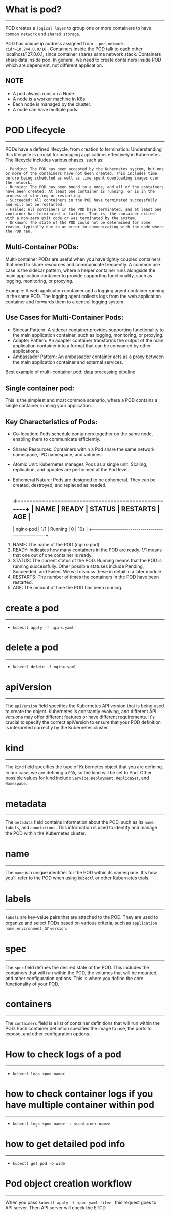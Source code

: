 # What is pod?
----------------------
POD creates a `logical layer` to group one or more containers to have `common network` and `shared storage`.

POD has unique ip address assigned from `--pod-network-cidr=10.244.0.0/16` .
Containers inside the POD talk to each other localhost/127.0.0.1, since container shares same network stack.
Containers share data inside pod.
In general, we need to create containers inside POD which are dependent, not different application.


**NOTE**
-----------
- A pod always runs on a Node.
- A node is a worker machine in K8s.
- Each node is managed by the cluster.
- A node can have multiple pods.


# POD Lifecycle
-----------------------------
PODs have a defined lifecycle, from creation to termination. Understanding this lifecycle is crucial for managing applications effectively in Kubernetes. The lifecycle includes various phases, such as:

    - Pending: The POD has been accepted by the Kubernetes system, but one or more of the containers have not been created. This includes time before being scheduled as well as time spent downloading images over the network.
    - Running: The POD has been bound to a node, and all of the containers have been created. At least one container is running, or is in the process of starting or restarting.
    - Succeeded: All containers in the POD have terminated successfully and will not be restarted.
    - Failed: All containers in the POD have terminated, and at least one container has terminated in failure. That is, the container exited with a non-zero exit code or was terminated by the system.
    - Unknown: The state of the POD could not be determined for some reason, typically due to an error in communicating with the node where the POD ran.
  
Multi-Container PODs:
--------------------------
Multi-container PODs are useful when you have tightly coupled containers that need to share resources and communicate frequently. A common use case is the sidecar pattern, where a helper container runs alongside the main application container to provide supporting functionality, such as logging, monitoring, or proxying.

Example: A web application container and a logging agent container running in the same POD. The logging agent collects logs from the web application container and forwards them to a central logging system.


Use Cases for Multi-Container Pods:
----------------------------------------
- Sidecar Pattern: A sidecar container provides supporting functionality to the main application container, such as logging, monitoring, or proxying.
- Adapter Pattern: An adapter container transforms the output of the main application container into a format that can be consumed by other applications.
- Ambassador Pattern: An ambassador container acts as a proxy between the main application container and external services.

Best example of multi-container pod: data processing pipeline

Single container pod:
--------------------------
This is the simplest and most common scenario, where a POD contains a single container running your application.



Key Characteristics of Pods:
--------------------------------
- Co-location: Pods schedule containers together on the same node, enabling them to communicate efficiently.
- Shared Resources: Containers within a Pod share the same network namespace, IPC namespace, and volumes.
- Atomic Unit: Kubernetes manages Pods as a single unit. Scaling, replication, and updates are performed at the Pod level.
- Ephemeral Nature: Pods are designed to be ephemeral. They can be created, destroyed, and replaced as needed.

   +---------------------------------------------------+
   | NAME     |   READY |  STATUS  |  RESTARTS |  AGE  |
   -----------------------------------------------------
   | nginx-pod |   1/1  |   Running |  0       |   10s |
   +---------------------------------------------------+

1. NAME: The name of the POD (nginx-pod).
2. READY: Indicates how many containers in the POD are ready. 1/1 means that one out of one container is ready.
3. STATUS: The current status of the POD. Running means that the POD is running successfully. Other possible statuses include Pending, Succeeded, and Failed. We will discuss these in detail in a later module.
4. RESTARTS: The number of times the containers in the POD have been restarted.
5. AGE: The amount of time the POD has been running.

# create a pod
-----------------
- `kubectl apply -f nginx.yaml`

# delete a pod
----------------------
- `kubectl delete -f nginx.yaml`

# apiVersion
-----------------
The `apiVersion` field specifies the Kubernetes API version that is being used to create the object. Kubernetes is constantly evolving, and different API versions may offer different features or have different requirements. It's crucial to specify the correct apiVersion to ensure that your POD definition is interpreted correctly by the Kubernetes cluster.

# kind
-----------------
The `kind` field specifies the type of Kubernetes object that you are defining. In our case, we are defining a `POD`, so the kind will be set to Pod. Other possible values for kind include `Service`, `Deployment`, `ReplicaSet`, and `Namespace`.

# metadata
-----------------
The `metadata` field contains information about the POD, such as its `name`, `labels`, and `annotations`. This information is used to identify and manage the POD within the Kubernetes cluster.


# name
-----------------
The `name` is a unique identifier for the POD within its namespace. It's how you'll refer to the POD when using `kubectl` or other Kubernetes tools.

# labels
--------------------
`labels` are key-value pairs that are attached to the POD. They are used to organize and select PODs based on various criteria, such as `application name`, `environment`, or `version`.

# spec
------------------
The `spec` field defines the desired state of the POD. This includes the containers that will run within the POD, the volumes that will be mounted, and other configuration options. This is where you define the core functionality of your POD.

# containers
--------------------
The `containers` field is a list of container definitions that will run within the POD. Each container definition specifies the image to use, the ports to expose, and other configuration options.


# How to check logs of a pod
------------------------------------------
- `kubectl logs <pod-name>`

# how to check container logs if you have multiple container within pod
---------------------------------------------------------------------------
- `kubectl logs <pod-name> -c <container-name>`

# how to get detailed pod info
--------------------------------
- `kubectl get pod -o wide`

# Pod object creation workflow
--------------------------------
When you pass `kubectl apply -f <pod-yaml-file>` , this request goes to API server. Then API server will check the ETCD 
